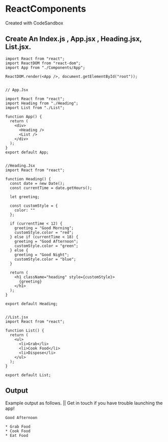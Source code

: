 # ReactComponents
Created with CodeSandbox


## Create An Index.js , App.jsx , Heading.jsx, List.jsx.
```
import React from "react";
import ReactDOM from "react-dom";
import App from "./Components/App";

ReactDOM.render(<App />, document.getElementById("root"));


// App.Jsx

import React from "react";
import Heading from "./Heading";
import List from "./List";

function App() {
  return (
    <div>
      <Heading />
      <List />
    </div>
  );
}
export default App;


//Heading.Jsx
import React from "react";

function Heading() {
  const date = new Date();
  const currentTime = date.getHours();

  let greeting;

  const customStyle = {
    color: ""
  };

  if (currentTime < 12) {
    greeting = "Good Morning";
    customStyle.color = "red";
  } else if (currentTime < 18) {
    greeting = "Good Afternoon";
    customStyle.color = "green";
  } else {
    greeting = "Good Night";
    customStyle.color = "blue";
  }

  return (
    <h1 className="heading" style={customStyle}>
      {greeting}
    </h1>
  );
}

export default Heading;


//List.jsx
import React from "react";

function List() {
  return (
    <ul>
      <li>Grab</li>
      <li>Cook Food</li>
      <li>Dispose</li>
    </ul>
  );
}

export default List;
```

## Output 

Example output as follows. || Get in touch if you have trouble launching the app!

```
Good Afternoon

* Grab Food
* Cook Food
* Eat Food

```

